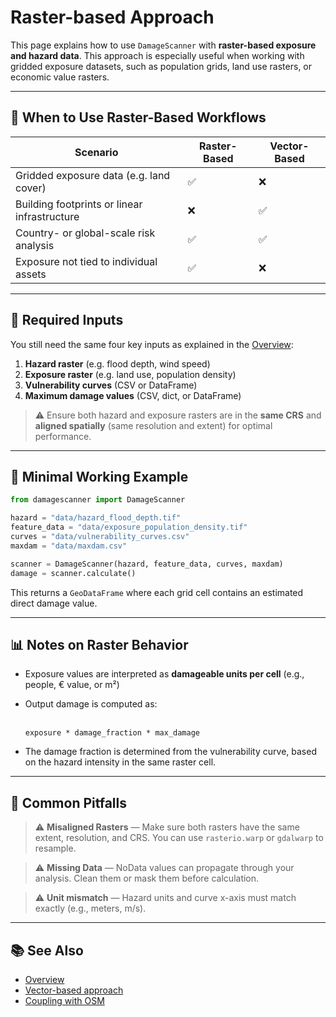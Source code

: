 # Raster-based Approach

This page explains how to use `DamageScanner` with **raster-based exposure and hazard data**. This approach is especially useful when working with gridded exposure datasets, such as population grids, land use rasters, or economic value rasters.

---

## 🧠 When to Use Raster-Based Workflows

| Scenario | Raster-Based | Vector-Based |
|----------|--------------|---------------|
| Gridded exposure data (e.g. land cover) | ✅ | ❌ |
| Building footprints or linear infrastructure | ❌ | ✅ |
| Country- or global-scale risk analysis | ✅ | ✅ |
| Exposure not tied to individual assets | ✅ | ❌ |

---

## 🔧 Required Inputs

You still need the same four key inputs as explained in the [Overview](./overview.md):

1. **Hazard raster** (e.g. flood depth, wind speed)
2. **Exposure raster** (e.g. land use, population density)
3. **Vulnerability curves** (CSV or DataFrame)
4. **Maximum damage values** (CSV, dict, or DataFrame)

> ⚠️ Ensure both hazard and exposure rasters are in the **same CRS** and **aligned spatially** (same resolution and extent) for optimal performance.

---

## 🧪 Minimal Working Example

```python
from damagescanner import DamageScanner

hazard = "data/hazard_flood_depth.tif"
feature_data = "data/exposure_population_density.tif"
curves = "data/vulnerability_curves.csv"
maxdam = "data/maxdam.csv"

scanner = DamageScanner(hazard, feature_data, curves, maxdam)
damage = scanner.calculate()
```

This returns a `GeoDataFrame` where each grid cell contains an estimated direct damage value.

---

## 📊 Notes on Raster Behavior

- Exposure values are interpreted as **damageable units per cell** (e.g., people, € value, or m²)
- Output damage is computed as:

  \
  `exposure * damage_fraction * max_damage`

- The damage fraction is determined from the vulnerability curve, based on the hazard intensity in the same raster cell.

---

## 🧼 Common Pitfalls

> ⚠️ **Misaligned Rasters** — Make sure both rasters have the same extent, resolution, and CRS. You can use `rasterio.warp` or `gdalwarp` to resample.

> ⚠️ **Missing Data** — NoData values can propagate through your analysis. Clean them or mask them before calculation.

> ⚠️ **Unit mismatch** — Hazard units and curve x-axis must match exactly (e.g., meters, m/s).

---

## 📚 See Also

- [Overview](./overview.md)
- [Vector-based approach](./vector.md)
- [Coupling with OSM](./osm.md)
